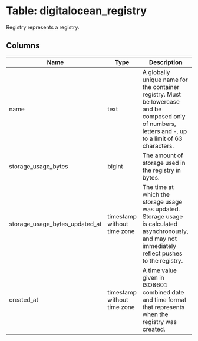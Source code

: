 
# Table: digitalocean_registry
Registry represents a registry.
## Columns
| Name        | Type           | Description  |
| ------------- | ------------- | -----  |
|name|text|A globally unique name for the container registry. Must be lowercase and be composed only of numbers, letters and `-`, up to a limit of 63 characters.|
|storage_usage_bytes|bigint|The amount of storage used in the registry in bytes.|
|storage_usage_bytes_updated_at|timestamp without time zone|The time at which the storage usage was updated. Storage usage is calculated asynchronously, and may not immediately reflect pushes to the registry.|
|created_at|timestamp without time zone|A time value given in ISO8601 combined date and time format that represents when the registry was created.|
